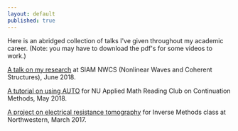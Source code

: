```yaml
---
layout: default
published: true
---
```


Here is an abridged collection of talks I've given throughout my academic career. (Note: you may have to download the pdf's for some videos to work.)

[A talk on my research](/talks/SanfordNWCS18.pdf) at SIAM NWCS (Nonlinear Waves and Coherent Structures), June 2018.

[A tutorial on using AUTO](/talks/AUTO_tutorial.pdf ) for NU Applied Math Reading Club on Continuation Methods, May 2018.

[A project on electrical resistance tomography](/talks/Sanford_ERT_Inverse_Methods.pdf) for Inverse Methods class at Northwestern, March 2017.



